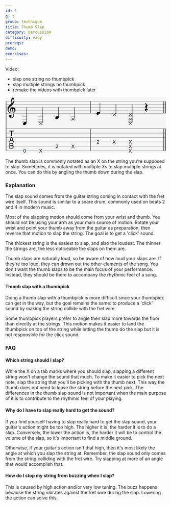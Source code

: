 ```yaml
---
id: 1
g: t
group: technique
title: Thumb Slap
category: percussion
difficulty: easy
prereqs:
demo: 
exercises:
---
```


Video: 
- slap one string no thumbpick
- slap multiple strings no thumbpick
- remake the videos with thumbpick later

<div class="tabImg">
  <img src="thumb-slap.jpg" />
</div>

The thumb slap is commonly notated as an X on the string you're supposed to slap. Sometimes, it is notated with multiple Xs to slap multiple strings at once. You can do this by angling the thumb down during the slap.

### Explanation

The slap sound comes from the guitar string coming in contact with the <span class="tt" data-tip="the metal strips on your fretboard">fret wire</span> itself. This sound is similar to a snare drum, commonly used on beats 2 and 4 in modern music.

Most of the slapping motion should come from your wrist and thumb. You should not be using your arm as your main source of motion. Rotate your wrist and point your thumb away from the guitar as preparation, then reverse that motion to slap the string. The goal is to get a 'click' sound.

The thickest string is the easiest to slap, and also the loudest. The thinner the strings are, the less noticeable the slaps on them are.

Thumb slaps are naturally loud, so be aware of how loud your slaps are. If they're too loud, they can drown out the other elements of the song. You don't want the thumb slaps to be the main focus of your performance. Instead, they should be there to accompany the rhythmic feel of a song.

#### Thumb slap with a thumbpick

Doing a thumb slap with a thumbpick is more difficult since your thumbpick can get in the way, but the goal remains the same: to produce a 'click' sound by making the string collide with the fret wire.

Some thumbpick players prefer to angle their slap more towards the floor than directly at the strings. This motion makes it easier to land the thumbpick on top of the string while letting the thumb do the slap but it is not responsible for the click sound.

### FAQ

#### Which string should I slap?

While the X on a tab marks where you should slap, slapping a different string won't change the sound that much. To make it easier to pick the next note, slap the string that you'll be picking with the thumb next. This way the thumb does not need to leave the string before the next pick. The differences in the thumb slap sound is not important when the main purpose of it is to contribute to the rhythmic feel of your playing.

#### Why do I have to slap really hard to get the sound?

If you find yourself having to slap really hard to get the slap sound, your guitar's <span class="tt" data-tip="distance from your fret wire to the string">action</span> might be too high. The higher it is, the harder it is to do a slap. Conversely, the lower the action is, the harder it will be to control the volume of the slap, so it's important to find a middle ground. 

Otherwise, if your guitar's action isn't that high, then it's most likely the angle at which you slap the string at. Remember, the slap sound only comes from the string colliding with the <span class="tt" data-tip="the metal strips on your fretboard">fret wire</span>. Try slapping at more of an angle that would accomplish that.

#### How do I stop my string from buzzing when I slap?

This is caused by high action and/or very low tuning. The buzz happens because the string vibrates against the fret wire during the slap. Lowering the <span class="tt" data-tip="distance from your fret wire to the string">action</span> can solve this.